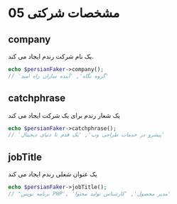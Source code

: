 # 05 مشخصات شرکتی

## company

یک نام شرکت رندم ایجاد می کند.

```php
echo $persianFaker->company();
// 'گروه نگاه', 'آینده سازان راه امید'
```

## catchphrase

یک شعار رندم برای یک شرکت ایجاد می کند

```php
echo $persianFaker->catchphrase();
// 'پیشرو در خدمات طراحی وب', 'یک قدم تا دنیای دیجیتال'
```

## jobTitle

یک عنوان شغلی رندم ایجاد می کند

```php
echo $persianFaker->jobTitle();
// 'برنامه نویس PHP', 'مدیر محصول', 'کارشناس تولید محتوا'
```

